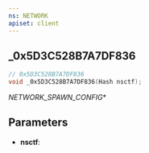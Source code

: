 ```yaml
---
ns: NETWORK
apiset: client
---
```

## _0x5D3C528B7A7DF836

```c
// 0x5D3C528B7A7DF836
void _0x5D3C528B7A7DF836(Hash nsctf);
```

_NETWORK_SPAWN_CONFIG_*

## Parameters
* **nsctf**:



